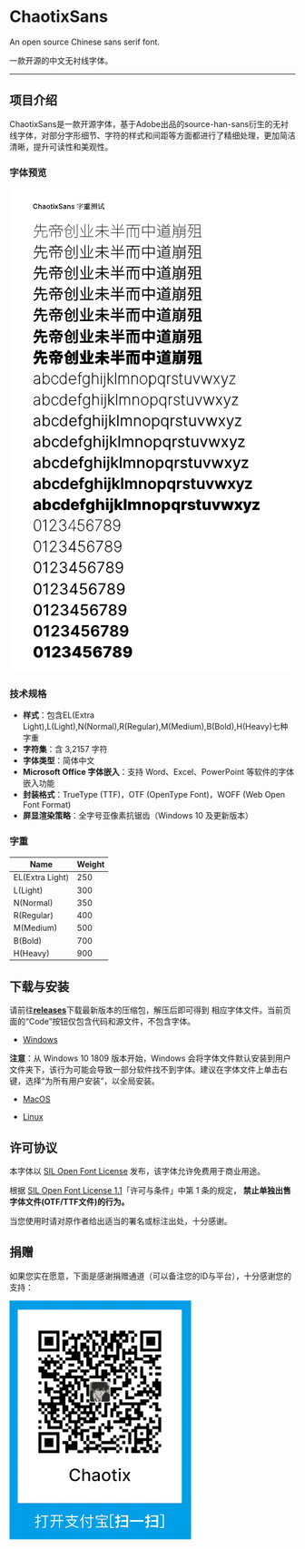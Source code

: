 # ChaotixSans
An open source Chinese sans serif font.

 一款开源的中文无衬线字体。

---

## 项目介绍

ChaotixSans是一款开源字体，基于Adobe出品的source-han-sans衍生的无衬线字体，对部分字形细节、字符的样式和间距等方面都进行了精细处理，更加简洁清晰，提升可读性和美观性。

### 字体预览

![](https://github.com/Chaotixxxx/ChaotixSans/blob/main/image/font%20preview.png)

### 技术规格

* **样式**：包含EL(Extra Light),L(Light),N(Normal),R(Regular),M(Medium),B(Bold),H(Heavy)七种字重
* **字符集**：含 3,2157 字符
* **字体类型**：简体中文
* **Microsoft Office 字体嵌入**：支持 Word、Excel、PowerPoint 等软件的字体嵌入功能
* **封装格式**：TrueType (TTF)，OTF (OpenType Font)，WOFF (Web Open Font Format)
* **屏显渲染策略**：全字号亚像素抗锯齿（Windows 10 及更新版本）

### 字重

| Name       | Weight |
| ---------- | ------ |
| EL(Extra Light)   | 250    |
| L(Light)   | 300    |
| N(Normal)   | 350    |
| R(Regular) | 400    |
| M(Medium)  | 500    |
| B(Bold)   | 700    |
| H(Heavy)   | 900    |

## 下载与安装
请前往[**releases**](https://github.com/Chaotixxxx/ChaotixSans/releases)下载最新版本的压缩包，解压后即可得到 相应字体文件。当前页面的“Code”按钮仅包含代码和源文件，不包含字体。

* [Windows](https://www.microsoft.com/en-us/Typography/TrueTypeInstall.aspx)
  
**注意**：从 Windows 10 1809 版本开始，Windows 会将字体文件默认安装到用户文件夹下，该行为可能会导致一部分软件找不到字体。建议在字体文件上单击右键，选择“为所有用户安装”，以全局安装。

* [MacOS](https://support.apple.com/en-us/HT201749)

* [Linux](https://github.com/adobe-fonts/source-code-pro/issues/17#issuecomment-8967116)

## 许可协议

本字体以 [SIL Open Font License](http://scripts.sil.org/OFL) 发布，该字体允许免费用于商业用途。

根据 [SIL Open Font License 1.1](https://openfontlicense.org)「许可与条件」中第 1 条的规定， **禁止单独出售字体文件(OTF/TTF文件)的行为。**

当您使用时请对原作者给出适当的署名或标注出处，十分感谢。

## 捐赠
如果您实在愿意，下面是感谢捐赠通道（可以备注您的ID与平台），十分感谢您的支持：

![](https://github.com/Chaotixxxx/ChaotixSans/blob/main/image/Donation.png)


